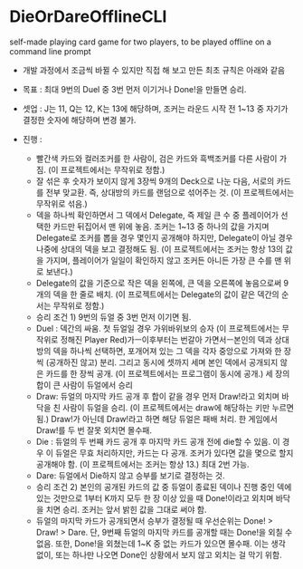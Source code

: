 # DieOrDareOfflineCLI
self-made playing card game for two players, to be played offline on a command line prompt

- 개발 과정에서 조금씩 바뀔 수 있지만 직접 해 보고 만든 최초 규칙은 아래와 같음

- 목표 : 최대 9번의 Duel 중 3번 먼저 이기거나 Done!을 만들면 승리.
- 셋업 : J는 11, Q는 12, K는 13에 해당하며, 조커는 라운드 시작 전 1~13 중 자기가 결정한 숫자에 해당하며 변경 불가.
- 진행 :
  - 빨간색 카드와 컬러조커를 한 사람이, 검은 카드와 흑백조커를 다른 사람이 가짐. (이 프로젝트에서는 무작위로 정함.)
  - 잘 섞은 후 숫자가 보이지 않게 3장씩 9개의 Deck으로 나눈 다음, 서로의 카드를 전부 맞교환. 즉, 상대방의 카드를 랜덤으로 섞어주는 것. (이 프로젝트에서는 무작위로 섞음.)
  - 덱을 하나씩 확인하면서 그 덱에서 Delegate, 즉 제일 큰 수 중 플레이어가 선택한 카드만 뒤집어서 맨 위에 놓음. 조커는 1~13 중 하나의 값을 가지며 Delegate로 조커를 뽑을 경우 몇인지 공개해야 하지만, Delegate이 아닐 경우 나중에 상대의 덱을 보고 결정해도 됨. (이 프로젝트에서는 조커는 항상 13의 값을 가지며, 플레이어가 일일이 확인하지 않고 조커든 아니든 가장 큰 수를 맨 위로 보낸다.)
  - Delegate의 값을 기준으로 작은 덱을 왼쪽에, 큰 덱을 오른쪽에 놓음으로써 9개의 덱을 한 줄로 배치. (이 프로젝트에서는 Delegate의 값이 같은 덱간의 순서는 무작위로 정함.)
  - 승리 조건 1) 9번의 듀얼 중 3번 먼저 이기면 됨.
  - Duel : 덱간의 싸움. 첫 듀얼일 경우 가위바위보의 승자 (이 프로젝트에서는 무작위로 정해진 Player Red)가ㅡ이후부터는 번갈아 가면서ㅡ본인의 덱과 상대방의 덱을 하나씩 선택하면, 포개어져 있는 그 덱을 각자 중앙으로 가져와 한 장씩 (공개하진 않고) 분리. 그리고 동시에 셋까지 세며 본인 덱에서 공개되지 않은 카드를 한 장씩 공개. (이 프로젝트에서는 프로그램이 동시에 공개.) 세 장의 합이 큰 사람이 듀얼에서 승리
  - Draw: 듀얼의 마지막 카드 공개 후 합이 같을 경우 먼저 Draw!라고 외치며 바닥을 친 사람이 듀얼을 승리. (이 프로젝트에서는 draw에 해당하는 키만 누르면 됨.) Draw!가 아닌데 Draw!라고 하면 해당 듀얼은 패배 처리. 한 게임에서 Draw!를 두 번 잘못 외치면 몰수패.
  - Die : 듀얼의 두 번째 카드 공개 후 마지막 카드 공개 전에 die할 수 있음. 이 경우 이 듀얼은 무효 처리하지만, 카드는 다 공개. 조커가 있다면 값을 몇으로 할지 공개해야 함. (이 프로젝트에서는 조커는 항상 13.) 최대 2번 가능.
  - Dare: 듀얼에서 Die하지 않고 승부를 보기로 결정하는 것.
  - 승리 조건 2) 본인의 공개된 카드의 값 중 듀얼이 종료된 덱이나 진행 중인 덱에 있는 것만으로 1부터 K까지 모두 한 장 이상 있을 때 Done!이라고 외치며 바닥을 치면 승리. 조커는 앞서 밝힌 값을 그대로 써야 함.
  - 듀얼의 마지막 카드가 공개되면서 승부가 결정될 때 우선순위는 Done! > Draw! > Dare. 단, 9번째 듀얼의 마지막 카드를 공개할 때는 Done!을 외칠 수 없음. 또한, Done!을 외쳤는데 1~K 중 없는 카드가 있으면 몰수패. 이는 생각 없이, 또는 하나만 나오면 Done인 상황에서 보지 않고 외치는 걸 막기 위함.
  
